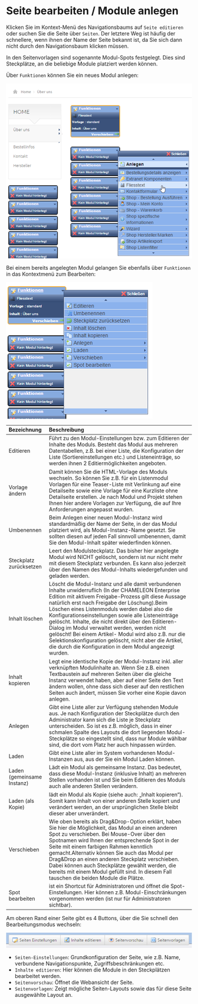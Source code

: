 # Seite bearbeiten / Module anlegen

Klicken Sie im Kontext-Menü des Navigationsbaums auf `Seite editieren` oder suchen Sie die Seite über `Seiten`. Der letztere Weg ist häufig der schnellere, wenn ihnen der Name der Seite bekannt ist, da Sie sich dann nicht durch den Navigationsbaum klicken müssen.

In den Seitenvorlagen sind sogenannte Modul-Spots festgelegt. Dies sind Steckplätze, an die beliebige Module platziert werden können.

Über `Funktionen` können Sie ein neues Modul anlegen:

![](../../.gitbook/assets/seitenverwaltung_modul_anlegen.png)

Bei einem bereits angelegten Modul gelangen Sie ebenfalls über `Funktionen` in das Kontextmenü zum Bearbeiten:

![](../../.gitbook/assets/seitenverwaltung_modul_bearbeiten.png)

| Bezeichnung | Beschreibung |
| :--- | :--- |
| Editieren | Führt zu den Modul-Einstellungen bzw. zum Editieren der Inhalte des Moduls. Besteht das Modul aus mehreren Datentabellen, z.B. bei einer Liste, die Konfiguration der Liste \(Sortiereinstellungen etc.\) und Listeneinträge, so werden ihnen 2 Editiermöglichkeiten angeboten. |
| Vorlage ändern | Damit können Sie die HTML-Vorlage des Moduls wechseln. So können Sie z.B. für ein Listenmodul Vorlagen für eine Teaser-Liste mit Verlinkung auf eine Detailseite sowie eine Vorlage für eine Kurzliste ohne Detailseite erstellen. Je nach Modul und Projekt stehen Ihnen hier andere Vorlagen zur Verfügung, die auf Ihre Anforderungen angepasst wurden. |
| Umbenennen | Beim Anlegen einer neuen Modul-Instanz wird standardmäßig der Name der Seite, in der das Modul platziert wird, als Modul-Instanz-Name gesetzt. Sie sollten diesen auf jeden Fall sinnvoll umbenennen, damit Sie den Modul-Inhalt später wiederfinden können. |
| Steckplatz zurücksetzen | Leert den Modulsteckplatz. Das bisher hier angelegte Modul wird NICHT gelöscht, sondern ist nur nicht mehr mit diesem Steckplatz verbunden. Es kann also jederzeit über den Namen des Modul-Inhalts wiedergefunden und geladen werden. |
| Inhalt löschen | Löscht die Modul-Instanz und alle damit verbundenen Inhalte unwiderruflich \(In der CHAMELEON Enterprise Edition mit aktivem Freigabe-Prozess gilt diese Aussage natürlich erst nach Freigabe der Löschung\).Beim Löschen eines Listenmoduls werden dabei also die Konfigurationseinstellungen sowie alle Listeneinträge gelöscht. Inhalte, die nicht direkt über den Editieren-Dialog im Modul verwaltet werden, werden nicht gelöscht! Bei einem Artikel- Modul wird also z.B. nur die Selektionskonfiguration gelöscht, nicht aber die Artikel, die durch die Konfiguration in dem Modul angezeigt wurden. |
| Inhalt kopieren | Legt eine identische Kopie der Modul-Instanz inkl. aller verknüpften Modulinhalte an. Wenn Sie z.B. einen Textbaustein auf mehreren Seiten über die gleiche Instanz verwendet haben, aber auf einer Seite den Text ändern wollen, ohne dass sich dieser auf den restlichen Seiten auch ändert, müssen Sie vorher eine Kopie davon anlegen. |
| Anlegen | Gibt eine Liste aller zur Verfügung stehenden Module aus. Je nach Konfiguration der Steckplätze durch den Administrator kann sich die Liste je Steckplatz unterscheiden. So ist es z.B. möglich, dass in einer schmalen Spalte des Layouts die dort liegenden Modul-Steckplätze so eingestellt sind, dass nur Module wählbar sind, die dort vom Platz her auch hinpassen würden. |
| Laden | Gibt eine Liste aller im System vorhandenen Modul- Instanzen aus, aus der Sie ein Modul Laden können. |
| Laden \(gemeinsame Instanz\) | Lädt ein Modul als gemeinsame Instanz. Das bedeutet, dass diese Modul-Instanz \(inklusive Inhalt\) an mehreren Stellen vorhanden ist und Sie beim Editieren des Moduls auch alle anderen Stellen verändern. |
| Laden \(als Kopie\) | lädt ein Modul als Kopie \(siehe auch: „Inhalt kopieren“\). Somit kann Inhalt von einer anderen Stelle kopiert und verändert werden, an der ursprünglichen Stelle bleibt dieser aber unverändert. |
| Verschieben | Wie oben bereits als Drag&Drop-Option erklärt, haben Sie hier die Möglichkeit, das Modul an einen anderen Spot zu verschieben. Bei Mouse-Over über den Spotnamen wird Ihnen der entsprechende Spot in der Seite mit einem farbigen Rahmen kenntlich gemacht.Alternativ können Sie auch das Modul per Drag&Drop an einen anderen Steckplatz verschieben. Dabei können auch Steckplätze gewählt werden, die bereits mit einem Modul gefüllt sind. In diesem Fall tauschen die beiden Module die Plätze. |
| Spot bearbeiten | ist ein Shortcut für Administratoren und öffnet die Spot- Einstellungen. Hier können z.B. Modul-Einschränkungen vorgenommen werden \(ist nur für Administratoren sichtbar\). |

Am oberen Rand einer Seite gibt es 4 Buttons, über die Sie schnell den Bearbeitungsmodus wechseln:

![](../../.gitbook/assets/seitenverwaltung_seite_bearbeiten.png)

* `Seiten-Einstellungen`: Grundkonfiguration der Seite, wie z.B. Name, verbundene Navigationspunkte, Zugriffsbeschränkungen etc.
* `Inhalte editieren`: Hier können die Module in den Steckplätzen bearbeitet werden.
* `Seitenvorschau`: Öffnet die Webansicht der Seite. 
* `Seitenvorlagen`: Zeigt mögliche Seiten-Layouts sowie das für diese Seite ausgewählte Layout an.

